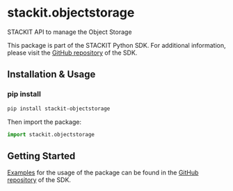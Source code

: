 # stackit.objectstorage
STACKIT API to manage the Object Storage



This package is part of the STACKIT Python SDK. For additional information, please visit the [GitHub repository](https://github.com/stackitcloud/stackit-sdk-python) of the SDK.


## Installation & Usage
### pip install

```sh
pip install stackit-objectstorage
```

Then import the package:
```python
import stackit.objectstorage
```

## Getting Started

[Examples](https://github.com/stackitcloud/stackit-sdk-python/tree/main/examples) for the usage of the package can be found in the [GitHub repository](https://github.com/stackitcloud/stackit-sdk-python) of the SDK.